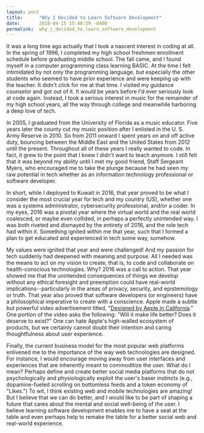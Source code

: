 ```yaml
---
layout: post
title:      "Why I Decided to Learn Software Development"
date:       2018-04-15 15:40:59 -0400
permalink:  why_i_decided_to_learn_software_development
---
```


It was a long time ago actually that I took a nascent interest in coding at all.  In the spring of 1996, I completed my high school freshmen enrollment schedule before graduating middle school.  The fall came, and I found myself in a computer programming class learning BASIC.  At the time I felt intimidated by not only the programming language, but especially the other students who seemed to have prior experience and were keeping up with the teacher. It didn't click for me at that time. I visited my guidance counselor and got out of it. It would be years before I'd ever seriously look at code again. Instead, I took a serious interest in music for the remainder of my high school years, all the way through college and meanwhile harboring a deep love of tech. 

In 2005, I graduated from the University of Florida as a music educator. Five years later the county cut my music position after I enlisted in the U. S. Army Reserve in 2010. So from 2011 onward  I spent years on and off active duty, bouncing between the Middle East and the United States from 2012 until the present.  Throughout all of these years I really wanted to code. In fact, it grew to the point that I knew I didn't want to teach anymore. I still felt that it was beyond my ability until I met my good friend, Staff Sergeant Myers, who encouraged me to take the plunge because he had seen my raw potential in tech whether as an information technology professional or software developer.

In short, while I deployed to Kuwait in 2016, that year proved to be what I consider the most crucial year for tech and my country (US), whether one was a systems administrator, cybersecurity professional, and/or a coder. In my eyes, 2016 was a pivotal year where the virtual world and the real world coalesced, or maybe even collided, in perhaps a perfectly unintended way. I was both riveted and dismayed by the entirety of 2016, and the role tech had within it.  Something ignited within me that year, such that I formed a plan to get educated and experienced in tech some way, somehow.   

My values were ignited that year and were challenged! And my passion for tech suddenly had deepened with meaning and purpose. All I needed was the means to act on my vision to create, that is, to code and collaborate on health-conscious technologies. Why? 2016 was a call to action. That year showed me that the unintended consequences of things we develop without any ethical foresight and preemption could have real-world implications--particularly in the areas of privacy, security, and epistemology or truth. That year also proved that software developers (or engineers) have a philosophical imperative to create with a conscience. Apple made a subtle but powerful video advertisement titled, "[Designed by Apple in California](https://www.youtube.com/watch?v=0xD569Io7kE)."  One portion of the video asks the following: "Will it make life better? Does it deserve to exist?" One can hate Apple's high-walled ecosystem of products, but we certainly cannot doubt their intention and caring thoughtfulness about user experience.

Finally, the current business model for the most popular web platforms enlivened me to the importance of the way web technologies are designed. For instance, I would encourage moving away from user interfaces and experiences that are inherently meant to commoditize the user. What do I mean? Perhaps define and create better social media platforms that do not psychologically and physiologically exploit the user's baser instincts (e.g., dopamine-fueled scrolling on bottomless feeds and a token economy of "Likes.")  To wit, I think existing web and mobile technologies are amazing!  But I believe that we can do better, and I would like to be part of shaping a future that cares about the mental and social well-being of the user.  I believe learning software development enables me to have a seat at the table and even perhaps help to remake the table for a better social web and real-world experience.
